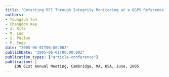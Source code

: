 ```yaml
---
title: "Detecting RFI Through Integrity Monitoring at a DGPS Reference Station"
authors:
- Youngsun Yun
- Changdon Kee
- J. Rife
- M. Luo
- S. Pullen
- P. Enge
date: "2005-06-01T00:00:00Z"
publishDate: "2005-06-01T00:00:00Z"
publication_types: ["article-conference"]
publication: |-
    ION 61st Annual Meeting, Cambridge, MA, USA, June, 2005
---
```

